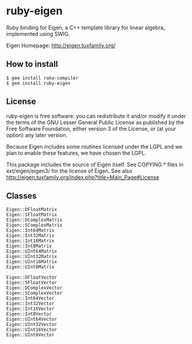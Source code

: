 # ruby-eigen
Ruby binding for Eigen, a C++ template library for linear algebra, implemented using SWIG.

Eigen Homepage: http://eigen.tuxfamily.org/

## How to install

    $ gem install rake-compiler
    $ gem install ruby-eigen

## License

ruby-eigen is free software: you can redistribute it and/or modify
it under the terms of the GNU Lesser General Public License as published by
the Free Software Foundation, either version 3 of the License, or
(at your option) any later version.

Because Eigen includes some routines licensed under the LGPL and we plan to enable these features,
we have chosen the LGPL.

This package includes the source of Eigen itself. See COPYING.* files in ext/eigen/eigen3/ for
the license of Eigen. See also http://eigen.tuxfamily.org/index.php?title=Main_Page#License

## Classes

    Eigen::DFloatMatrix
    Eigen::SFloatMatrix
    Eigen::DComplexMatrix
    Eigen::SComplexMatrix
    Eigen::Int64Matrix
    Eigen::Int32Matrix
    Eigen::Int16Matrix
    Eigen::Int8Matrix
    Eigen::UInt64Matrix
    Eigen::UInt32Matrix
    Eigen::UInt16Matrix
    Eigen::UInt8Matrix

    Eigen::DFloatVector
    Eigen::SFloatVector
    Eigen::DComplexVector
    Eigen::SComplexVector
    Eigen::Int64Vector
    Eigen::Int32Vector
    Eigen::Int16Vector
    Eigen::Int8Vector
    Eigen::UInt64Vector
    Eigen::UInt32Vector
    Eigen::UInt16Vector
    Eigen::UInt8Vector



